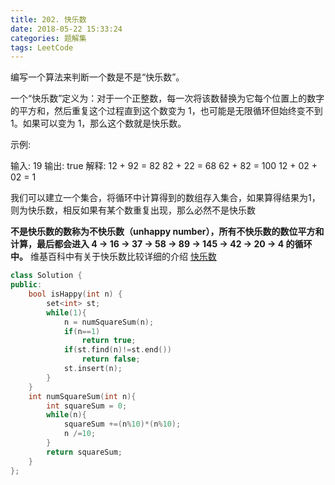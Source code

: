 ```yaml
---
title: 202. 快乐数
date: 2018-05-22 15:33:24
categories: 题解集
tags: LeetCode
---
```


编写一个算法来判断一个数是不是“快乐数”。

一个“快乐数”定义为：对于一个正整数，每一次将该数替换为它每个位置上的数字的平方和，然后重复这个过程直到这个数变为 1，也可能是无限循环但始终变不到 1。如果可以变为 1，那么这个数就是快乐数。

示例: 

输入: 19
输出: true
解释: 
12 + 92 = 82
82 + 22 = 68
62 + 82 = 100
12 + 02 + 02 = 1

我们可以建立一个集合，将循环中计算得到的数组存入集合，如果算得结果为1，则为快乐数，相反如果有某个数重复出现，那么必然不是快乐数

**不是快乐数的数称为不快乐数（unhappy number），所有不快乐数的数位平方和计算，最后都会进入 4 → 16 → 37 → 58 → 89 → 145 → 42 → 20 → 4 的循环中。**
维基百科中有关于快乐数比较详细的介绍
[快乐数](https://en.wikipedia.org/wiki/Happy_number)
```cpp
class Solution {
public:
    bool isHappy(int n) {
        set<int> st;
        while(1){
            n = numSquareSum(n);
            if(n==1)
                return true;
            if(st.find(n)!=st.end())
                return false;
            st.insert(n);
        }
    }
    int numSquareSum(int n){
        int squareSum = 0;
        while(n){
            squareSum +=(n%10)*(n%10);
            n /=10;
        }
        return squareSum;
    }
};
```